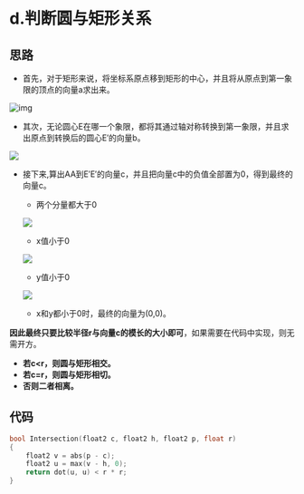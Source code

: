 # d.判断圆与矩形关系

## 思路

- 首先，对于矩形来说，将坐标系原点移到矩形的中心，并且将从原点到第一象限的顶点的向量a求出来。 

![img](https://img-blog.csdn.net/20160726164008951)

- 其次，无论圆心E在哪一个象限，都将其通过轴对称转换到第一象限，并且求出原点到转换后的圆心E′的向量b。

![](https://img-blog.csdn.net/20160726164214172)

- 接下来,算出AA到E′E′的向量c，并且把向量c中的负值全部置为0，得到最终的向量c。

  - 两个分量都大于0

  ![](https://img-blog.csdn.net/20160726164539371)

  - x值小于0

  ![](https://img-blog.csdn.net/20160726165238639)

  - y值小于0

  ![](https://img-blog.csdn.net/20160726165356440)

  - x和y都小于0时，最终的向量为(0,0)。

**因此最终只要比较半径r与向量c的模长的大小即可**，如果需要在代码中实现，则无需开方。

- **若c<r，则圆与矩形相交。**
- **若c=r，则圆与矩形相切。**
- **否则二者相离。**

## 代码

```C++
bool Intersection(float2 c, float2 h, float2 p, float r) 
{
    float2 v = abs(p - c); 
    float2 u = max(v - h, 0); 
    return dot(u, u) < r * r; 
} 
```

